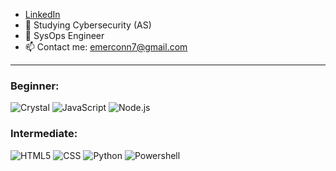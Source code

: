 - [LinkedIn](https://www.linkedin.com/in/emerconghaile/)
- 🔭 Studying Cybersecurity (AS)
- 💼 SysOps Engineer
- 📫 Contact me: emerconn7@gmail.com

---

### Beginner:

![Crystal](https://img.shields.io/badge/-Crystal-000000?style=flat&logo=crystal&logoColor=ffffff)
![JavaScript](https://img.shields.io/badge/-JavaScript-000000?style=flat&logo=javascript&logoColor=f7ff1e)
![Node.js](https://img.shields.io/badge/-Node.js-000000?style=flat&logo=node.js&logoColor=339933)


### Intermediate: 

![HTML5](https://img.shields.io/badge/-HTML5-000000?style=flat&logo=HTML5&logoColor=e34f26)
![CSS](https://img.shields.io/badge/-CSS3-000000?style=flat&logo=CSS3&logoColor=2965f1)
![Python](https://img.shields.io/badge/-Python-000000?style=flat&logo=Python&logoColor=ffd43b)
![Powershell](https://img.shields.io/badge/-Powershell-000000?style=flat&logo=Powershell&logoColor=2671be)
